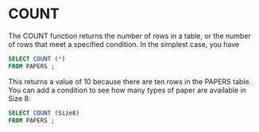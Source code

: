 # COUNT

The COUNT function returns the number of rows in a table, or the number of rows
that meet a specified condition. In the simplest case, you have

```sql
SELECT COUNT (*)
FROM PAPERS ;
```

This returns a value of 10 because there are ten rows in the PAPERS table. You can
add a condition to see how many types of paper are available in Size 8:

```sql
SELECT COUNT (Size8)
FROM PAPERS ;
```
